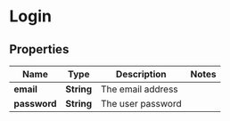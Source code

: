 
# Login

## Properties
Name | Type | Description | Notes
------------ | ------------- | ------------- | -------------
**email** | **String** | The email address | 
**password** | **String** | The user password  | 



